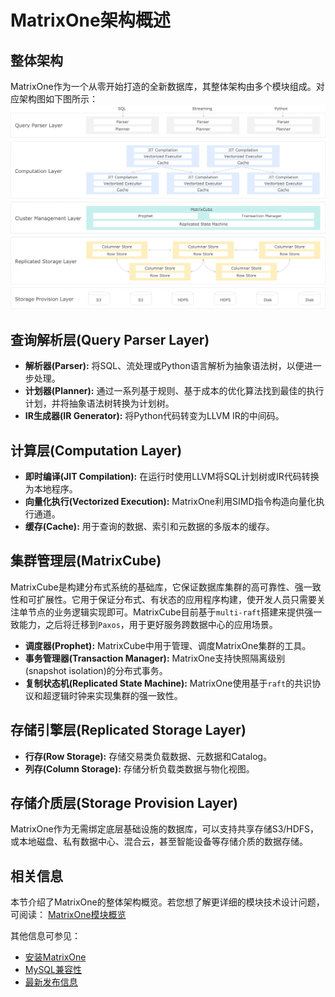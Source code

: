 # **MatrixOne架构概述**

## **整体架构**

MatrixOne作为一个从零开始打造的全新数据库，其整体架构由多个模块组成。对应架构图如下图所示：
![MatrixOne Architecture](https://github.com/matrixorigin/artwork/blob/main/docs/overview/overall-architecture.png?raw=true)



## **查询解析层(Query Parser Layer)**
* **解析器(Parser):** 将SQL、流处理或Python语言解析为抽象语法树，以便进一步处理。
* **计划器(Planner):** 通过一系列基于规则、基于成本的优化算法找到最佳的执行计划，并将抽象语法树转换为计划树。
* **IR生成器(IR Generator):** 将Python代码转变为LLVM IR的中间码。

## **计算层(Computation Layer)**
* **即时编译(JIT Compilation):** 在运行时使用LLVM将SQL计划树或IR代码转换为本地程序。
* **向量化执行(Vectorized Execution):** MatrixOne利用SIMD指令构造向量化执行通道。
* **缓存(Cache):** 用于查询的数据、索引和元数据的多版本的缓存。  

## **集群管理层(MatrixCube)**
MatrixCube是构建分布式系统的基础库，它保证数据库集群的高可靠性、强一致性和可扩展性。它用于保证分布式、有状态的应用程序构建，使开发人员只需要关注单节点的业务逻辑实现即可。MatrixCube目前基于`multi-raft`搭建来提供强一致能力，之后将迁移到`Paxos`，用于更好服务跨数据中心的应用场景。


* **调度器(Prophet):** MatrixCube中用于管理、调度MatrixOne集群的工具。
* **事务管理器(Transaction Manager):** MatrixOne支持快照隔离级别(snapshot isolation)的分布式事务。
* **复制状态机(Replicated State Machine):** MatrixOne使用基于`raft`的共识协议和超逻辑时钟来实现集群的强一致性。

## **存储引擎层(Replicated Storage Layer)**

* **行存(Row Storage):** 存储交易类负载数据、元数据和Catalog。
* **列存(Column Storage):** 存储分析负载类数据与物化视图。

## **存储介质层(Storage Provision Layer)**

MatrixOne作为无需绑定底层基础设施的数据库，可以支持共享存储S3/HDFS，或本地磁盘、私有数据中心、混合云，甚至智能设备等存储介质的数据存储。

## **相关信息**
本节介绍了MatrixOne的整体架构概览。若您想了解更详细的模块技术设计问题，可阅读：
[MatrixOne模块概览](MatrixOne-Tech-Design/matrixone-techdesign.md)  

其他信息可参见：  

* [安装MatrixOne](../Get-Started/install-standalone-matrixone.md)
* [MySQL兼容性](mysql-compatibility.md)
* [最新发布信息](whats-new.md)